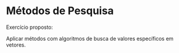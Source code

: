 # Métodos de Pesquisa

Exercício proposto:

Aplicar métodos com algoritmos de busca de valores específicos em vetores.